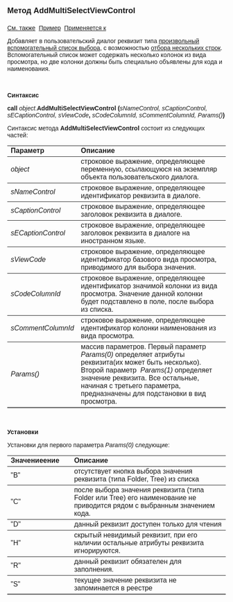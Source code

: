 ﻿<html>
<head>
<title>Диалог\AddMultiSelectViewControl</title>
</head>

<body>

<p><font size="4" face="Arial"><strong>Метод AddMultiSelectViewControl<br>
<br>
</strong></font><font face="Arial"><a href="AddViewControl.html">См. 
также</a>&nbsp;
<u>Пример</u>&nbsp; <a href="../Asustpar.html">Применяется к</a></font></p>

<p><font face="Arial">Добавляет в пользовательский диалог реквизит 
типа <a href="../AsModalBrowser.html">произвольный вспомогательный список выбора</a>, 
с возможностью <a href="../AsModalBrowser/MultiSelect.html">отбора нескольких 
строк</a>. Вспомогательный список может содержать несколько колонок из вида 
просмотра, но две колонки должны быть специально объявлены для кода и 
наименования.</font></p>

<p>&nbsp;</p>

<p class="label"><font face="Arial"><b>Синтаксис</b></font></p>

<p><font face="Arial"><strong>call</strong> <em>object</em>.<strong>AddMultiSelectViewControl 
(</strong><em>sNameControl, sCaptionControl, sЕCaptionControl, sViewCode</em><strong>, </strong><em>
    sCodeColumnId, sCommentColumnId,  
Params()</em><strong>)</strong></font></p>

<p><font face="Arial">Синтаксис метода <strong>
AddMultiSelectViewControl</strong>
состоит из следующих частей:</font></p>

<table border="1" cellPadding="5" cols="2" frame="below" rules="rows">
<TBODY>
  <tr vAlign="top">
    <td class="label" width="29%"><font face="Arial"><b>Параметр</b></font></td>
    <td class="label" width="71%"><font face="Arial"><strong>Описание</strong></font></td>
  </tr>
  <tr>
    <td width="29%"><em><font face="Arial">object</font></em></td>
    <td width="71%"><font face="Arial">строковое выражение, 
	определяющее переменную, ссылающуюся на экземпляр объекта пользовательского 
	диалога.</font></td>
  </tr>
  <tr>
    <td width="29%"><em><font face="Arial">sNameControl</font></em></td>
    <td width="71%"><font face="Arial">строковое выражение, 
	определяющее идентификатор реквизита в диалоге.</font></td>
  </tr>
  <tr>
    <td width="29%"><font face="Arial"><em>sCaptionControl</em></font></td>
    <td width="71%"><font face="Arial">строковое выражение, 
	определяющее заголовок реквизита в диалоге.</font></td>
  </tr>
  <tr>
    <td width="29%"><font face="Arial"><em>sЕCaptionControl</em></font></td>
    <td width="71%"><font face="Arial">строковое выражение, 
	определяющее заголовок реквизита в диалоге на иностранном языке.</font></td>
  </tr>
  <tr>
    <td width="29%"><font face="Arial"><em>sViewCode</em></font></td>
    <td width="71%"><font face="Arial">строковое выражение, 
	определяющее идентификатор базового вида просмотра, приводимого для выбора 
	значения.</font></td>
  </tr>
</TBODY>
  <tr>
    <td width="29%"><font face="Arial"><em>sCodeColumnId</em></font></td>
    <td width="71%"><font face="Arial">строковое выражение, 
	определяющее идентификатор значимой колонки из вида просмотра. Значение 
	данной колонки будет подставлено в поле, после выбора из списка.</font></td>
  </tr>
  <tr>
    <td width="29%"><font face="Arial"><em>sCommentColumnId</em></font></td>
    <td width="71%"><font face="Arial">строковое выражение, 
	определяющее идентификатор колонки наименования из вида просмотра. </font></td>
  </tr>
  <tr>
    <td width="29%"><font face="Arial"><em>Params()</em></font></td>
    <td width="71%"><font face="Arial">массив параметров. Первый параметр <em>Params(0)</em> 
        определяет атрибуты реквизита(их может быть несколько). Второй параметр&nbsp; <em>Params(1)</em> 
        определяет значение реквизита. Все остальные, начиная с третьего 
        параметра, предназначены 
	для подстановки в вид просмотра.
    </font></td>
  </tr>
</table>

<p class="label">&nbsp;</p>

<p class="label"><font face="Arial"><b>Установки</b></font></p>

<p><font face="Arial">Установки для первого параметра <em>Params(0)</em> 
    следующие:</font></p>

<table border="1" cellPadding="5" cols="2" frame="below" rules="rows">
<TBODY>
  <tr vAlign="top">
    <td class="label" width="29%"><font face="Arial"><strong>Значениеение</strong></font></td>
    <td class="label" width="71%"><font face="Arial"><strong>Описание</strong></font></td>
  </tr>
  <tr>
    <td width="29%"><font face="Arial">&quot;B&quot;</font></td>
    <td width="71%"><font face="Arial">отсутствует кнопка выбора 
	значения реквизита (типа Folder, Tree) из списка &nbsp; </font></td>
  </tr>
  <tr>
    <td width="29%"><font face="Arial">&quot;C&quot;</font></td>
    <td width="71%"><font face="Arial">после выбора значения реквизита 
	(типа Folder или Tree) его наименование не приводится рядом с выбранным 
	значением кода.</font></td>
  </tr>
  <tr>
    <td width="29%"><font face="Arial">&quot;D&quot;</font></td>
    <td width="71%"><font face="Arial">данный реквизит доступен только 
	для чтения</font></td>
  </tr>
    <tr>
    <td style="width: 29%"><font face="Arial">&quot;H&quot;</font></td>
    <td width="71%"><font face="Arial">скрытый невидимый реквизит, при его наличии 
        остальные атрибуты реквизита игнорируются.</font></td>
    </tr>
  <tr>
    <td width="29%"><font face="Arial">&quot;R&quot; </font></td>
    <td width="71%"><font face="Arial">данный реквизит обязателен для 
	заполнения.</font></td>
  </tr>
    <tr>
    <td style="width: 29%"><font face="Arial">&quot;S&quot;</font></td>
    <td width="71%"><font face="Arial">текущее значение реквизита не 
	запоминается в реестре</font></td>
    </tr>
</table>

<p class="label">&nbsp;</p>
</body>
</html>

